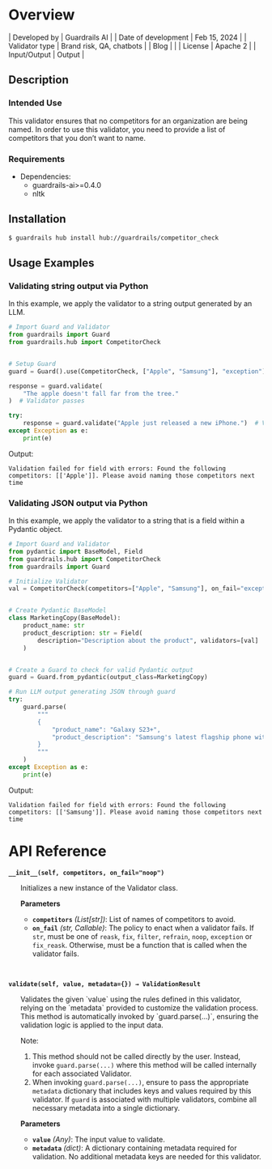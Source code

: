 # Overview

| Developed by | Guardrails AI |
| Date of development | Feb 15, 2024 |
| Validator type | Brand risk, QA, chatbots |
| Blog |  |
| License | Apache 2 |
| Input/Output | Output |

## Description

### Intended Use
This validator ensures that no competitors for an organization are being named. In order to use this validator, you need to provide a list of competitors that you don’t want to name.

### Requirements

* Dependencies:
    - guardrails-ai>=0.4.0
    - nltk

## Installation

```bash
$ guardrails hub install hub://guardrails/competitor_check
```

## Usage Examples

### Validating string output via Python

In this example, we apply the validator to a string output generated by an LLM.

```python
# Import Guard and Validator
from guardrails import Guard
from guardrails.hub import CompetitorCheck


# Setup Guard
guard = Guard().use(CompetitorCheck, ["Apple", "Samsung"], "exception")

response = guard.validate(
    "The apple doesn't fall far from the tree."
)  # Validator passes

try:
    response = guard.validate("Apple just released a new iPhone.")  # Validator fails
except Exception as e:
    print(e)
```
Output:
```console
Validation failed for field with errors: Found the following competitors: [['Apple']]. Please avoid naming those competitors next time
```

### Validating JSON output via Python

In this example, we apply the validator to a string that is a field within a Pydantic object.

```python
# Import Guard and Validator
from pydantic import BaseModel, Field
from guardrails.hub import CompetitorCheck
from guardrails import Guard

# Initialize Validator
val = CompetitorCheck(competitors=["Apple", "Samsung"], on_fail="exception")


# Create Pydantic BaseModel
class MarketingCopy(BaseModel):
    product_name: str
    product_description: str = Field(
        description="Description about the product", validators=[val]
    )


# Create a Guard to check for valid Pydantic output
guard = Guard.from_pydantic(output_class=MarketingCopy)

# Run LLM output generating JSON through guard
try:
    guard.parse(
        """
        {
            "product_name": "Galaxy S23+",
            "product_description": "Samsung's latest flagship phone with 5G capabilities"
        }
        """
    )
except Exception as e:
    print(e)
```
Output:
```console
Validation failed for field with errors: Found the following competitors: [['Samsung']]. Please avoid naming those competitors next time
```

# API Reference

**`__init__(self, competitors, on_fail="noop")`**
<ul>
Initializes a new instance of the Validator class.

**Parameters**
- **`competitors`** *(List[str])*: List of names of competitors to avoid.
- **`on_fail`** *(str, Callable)*: The policy to enact when a validator fails. If `str`, must be one of `reask`, `fix`, `filter`, `refrain`, `noop`, `exception` or `fix_reask`. Otherwise, must be a function that is called when the validator fails.
</ul>
<br/>

**`validate(self, value, metadata={}) → ValidationResult`**
<ul>
Validates the given `value` using the rules defined in this validator, relying on the `metadata` provided to customize the validation process. This method is automatically invoked by `guard.parse(...)`, ensuring the validation logic is applied to the input data.

Note:

1. This method should not be called directly by the user. Instead, invoke `guard.parse(...)` where this method will be called internally for each associated Validator.
2. When invoking `guard.parse(...)`, ensure to pass the appropriate `metadata` dictionary that includes keys and values required by this validator. If `guard` is associated with multiple validators, combine all necessary metadata into a single dictionary.

**Parameters**
- **`value`** *(Any)*: The input value to validate.
- **`metadata`** *(dict)*: A dictionary containing metadata required for validation. No additional metadata keys are needed for this validator.

</ul>
